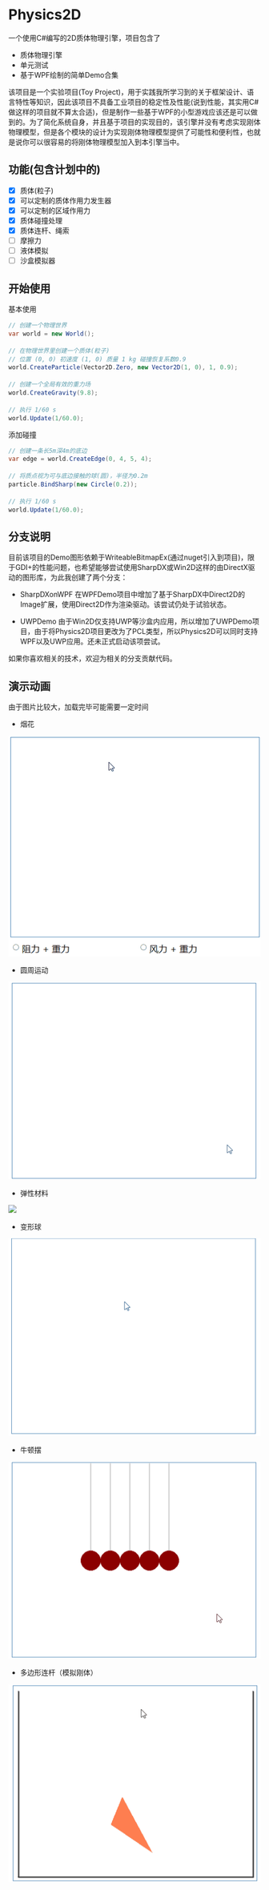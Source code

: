 Physics2D
=========

一个使用C#编写的2D质体物理引擎，项目包含了

  - 质体物理引擎
  - 单元测试
  - 基于WPF绘制的简单Demo合集

该项目是一个实验项目(Toy Project)，用于实践我所学习到的关于框架设计、语言特性等知识，因此该项目不具备工业项目的稳定性及性能(说到性能，其实用C#做这样的项目就不算太合适)，但是制作一些基于WPF的小型游戏应该还是可以做到的。为了简化系统自身，并且基于项目的实现目的，该引擎并没有考虑实现刚体物理模型，但是各个模块的设计为实现刚体物理模型提供了可能性和便利性，也就是说你可以很容易的将刚体物理模型加入到本引擎当中。

## 功能(包含计划中的)

  - [x] 质体(粒子)
  - [x] 可以定制的质体作用力发生器
  - [x] 可以定制的区域作用力
  - [x] 质体碰撞处理
  - [x] 质体连杆、绳索
  - [ ] 摩擦力
  - [ ] 液体模拟
  - [ ] 沙盒模拟器

## 开始使用

基本使用
```csharp
// 创建一个物理世界
var world = new World();

// 在物理世界里创建一个质体(粒子)
// 位置 (0, 0) 初速度 (1, 0) 质量 1 kg 碰撞恢复系数0.9
world.CreateParticle(Vector2D.Zero, new Vector2D(1, 0), 1, 0.9);

// 创建一个全局有效的重力场
world.CreateGravity(9.8);

// 执行 1/60 s
world.Update(1/60.0);
```

添加碰撞
```csharp
// 创建一条长5m深4m的底边
var edge = world.CreateEdge(0, 4, 5, 4);

// 将质点视为可与底边接触的球(圆)，半径为0.2m
particle.BindSharp(new Circle(0.2));

// 执行 1/60 s
world.Update(1/60.0);
```
  
## 分支说明

目前该项目的Demo图形依赖于WriteableBitmapEx(通过nuget引入到项目)，限于GDI+的性能问题，也希望能够尝试使用SharpDX或Win2D这样的由DirectX驱动的图形库，为此我创建了两个分支：

  - SharpDXonWPF
  在WPFDemo项目中增加了基于SharpDX中Direct2D的Image扩展，使用Direct2D作为渲染驱动。该尝试仍处于试验状态。

  - UWPDemo
  由于Win2D仅支持UWP等沙盒内应用，所以增加了UWPDemo项目，由于将Physics2D项目更改为了PCL类型，所以Physics2D可以同时支持WPF以及UWP应用。还未正式启动该项尝试。

如果你喜欢相关的技术，欢迎为相关的分支贡献代码。
  
## 演示动画

  由于图片比较大，加载完毕可能需要一定时间

  - 烟花

![](https://github.com/Blueve/Physics2D/blob/master/Images/firework.gif)

  - 圆周运动

![](https://github.com/Blueve/Physics2D/blob/master/Images/cycle.gif)

  - 弹性材料

![](https://github.com/Blueve/Physics2D/blob/master/Images/spring.gif)
    
  - 变形球

![](https://github.com/Blueve/Physics2D/blob/master/Images/metaball.gif)

  - 牛顿摆

![](https://github.com/Blueve/Physics2D/blob/master/Images/newton_scradle.gif)

  - 多边形连杆（模拟刚体）

![](https://github.com/Blueve/Physics2D/blob/master/Images/poly_rod.gif)
